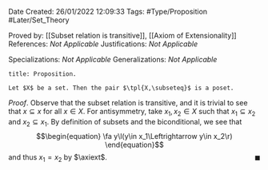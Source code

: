 <div class="topSpace"></div>

Date Created: 26/01/2022 12:09:33
Tags: #Type/Proposition #Later/Set_Theory

Proved by: [[Subset relation is transitive]], [[Axiom of Extensionality]]
References: _Not Applicable_
Justifications: _Not Applicable_

Specializations: _Not Applicable_
Generalizations: _Not Applicable_

``` ad-Proposition
title: Proposition.

Let $X$ be a set. Then the pair $\tpl{X,\subseteq}$ is a poset.

```

_Proof_. Observe that the subset relation is transitive, and it is trivial to see that $x\subseteq x$ for all $x\in X$. For antisymmetry, take $x_1,x_2\in X$ such that $x_1\subseteq x_2$ and $x_2\subseteq x_1$. By definition of subsets and the biconditional, we see that
$$\begin{equation}
    \fa y\l(y\in x_1\Leftrightarrow y\in x_2\r)
\end{equation}$$
and thus $x_1=x_2$ by $\axiext$.<span style="float:right;">$\blacksquare$</span>
